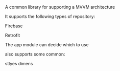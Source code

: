 A common library for supporting a MVVM architecture 

It supports the following types of repository:

Firebase

Retrofit

The app module can decide which to use

also supports some common:

stlyes
dimens
